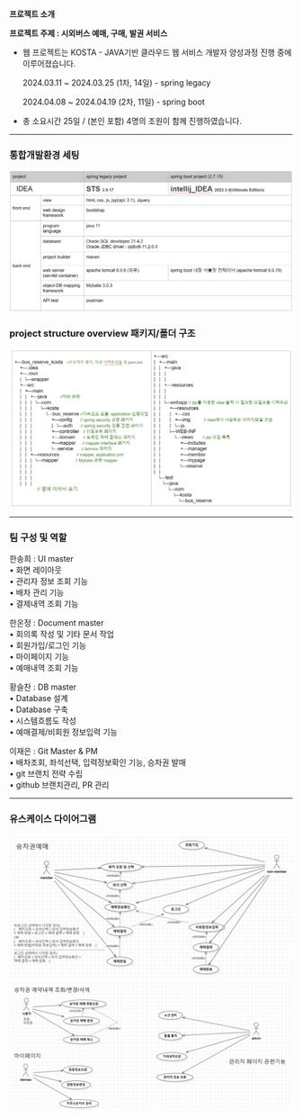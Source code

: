 **프로젝트 소개**

**프로젝트 주제 : 시외버스 예매, 구매, 발권 서비스**

- 웹 프로젝트는 KOSTA - JAVA기반 클라우드 웹 서비스 개발자 양성과정 진행 중에 이루어졌습니다.
    
    2024.03.11 ~ 2024.03.25 (1차, 14일)  - spring legacy
    
    2024.04.08 ~ 2024.04.19 (2차, 11일) - spring boot
    
- 총 소요시간 25일 / (본인 포함) 4명의 조원이 함께 진행하였습니다.
---
### 통합개발환경 세팅
![image](readme_img/develop_environment.png)   
### project structure overview 패키지/폴더 구조
![image](readme_img/structure.png)   

---
### 팀 구성 및 역할   
한송희 : UI master    
  • 화면 레이아웃    
  • 관리자 정보 조회 기능   
  • 배차 관리 기능   
  • 결제내역 조회 기능   
  
한온정 : Document master    
  • 회의록 작성 및 기타 문서 작업   
  • 회원가입/로그인 기능   
  • 마이페이지 기능   
  • 예매내역 조회 기능   
  
황슬찬 : DB master    
  • Database 설계   
  • Database 구축   
  • 시스템흐름도 작성   
  • 예매결제/비회원 정보입력 기능   

이재은 : Git Master & PM   
  • 배차조회, 좌석선택, 입력정보확인 기능, 승차권 발매   
  • git 브랜치 전략 수립   
  • github 브랜치관리, PR 관리   
  
---

### 유스케이스 다이어그램
![image](readme_img/usecase1.png)   
![image](readme_img/usecase2.png)

  
